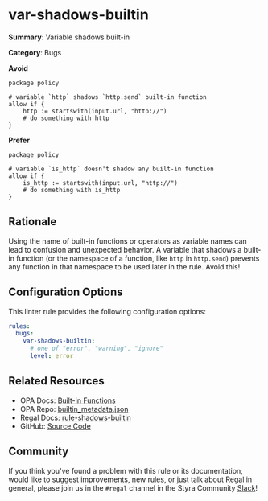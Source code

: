 # var-shadows-builtin

**Summary**: Variable shadows built-in

**Category**: Bugs

**Avoid**
```rego
package policy

# variable `http` shadows `http.send` built-in function
allow if {
    http := startswith(input.url, "http://")
    # do something with http
}
```

**Prefer**
```rego
package policy

# variable `is_http` doesn't shadow any built-in function
allow if {
    is_http := startswith(input.url, "http://")
    # do something with is_http
}
```

## Rationale

Using the name of built-in functions or operators as variable names can lead to confusion and unexpected behavior.
A variable that shadows a built-in function (or the namespace of a function, like `http` in `http.send`) prevents any
function in that namespace to be used later in the rule. Avoid this!

## Configuration Options

This linter rule provides the following configuration options:

```yaml
rules:
  bugs:
    var-shadows-builtin:
      # one of "error", "warning", "ignore"
      level: error
```

## Related Resources

- OPA Docs: [Built-in Functions](https://www.openpolicyagent.org/docs/latest/policy-reference/#built-in-functions)
- OPA Repo: [builtin_metadata.json](https://github.com/open-policy-agent/opa/blob/main/builtin_metadata.json)
- Regal Docs: [rule-shadows-builtin](https://docs.styra.com/regal/rules/bugs/rule-shadows-builtin)
- GitHub: [Source Code](https://github.com/StyraInc/regal/blob/main/bundle/regal/rules/bugs/var-shadows-builtin/var_shadows_builtin.rego)

## Community

If you think you've found a problem with this rule or its documentation, would like to suggest improvements, new rules,
or just talk about Regal in general, please join us in the `#regal` channel in the Styra Community
[Slack](https://communityinviter.com/apps/styracommunity/signup)!

